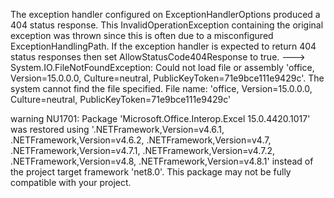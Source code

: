 The exception handler configured on ExceptionHandlerOptions produced a 404 status response. This InvalidOperationException containing the original exception was thrown since this is often due to a misconfigured ExceptionHandlingPath. If the exception handler is expected to return 404 status responses then set AllowStatusCode404Response to true.
 ---> System.IO.FileNotFoundException: Could not load file or assembly 'office, Version=15.0.0.0, Culture=neutral, PublicKeyToken=71e9bce111e9429c'. The system cannot find the file specified.
File name: 'office, Version=15.0.0.0, Culture=neutral, PublicKeyToken=71e9bce111e9429c'



warning NU1701: Package 'Microsoft.Office.Interop.Excel 15.0.4420.1017' was restored using '.NETFramework,Version=v4.6.1, .NETFramework,Version=v4.6.2, .NETFramework,Version=v4.7, .NETFramework,Version=v4.7.1, .NETFramework,Version=v4.7.2, .NETFramework,Version=v4.8, .NETFramework,Version=v4.8.1' instead of the project target framework 'net8.0'. This package may not be fully compatible with your project.
